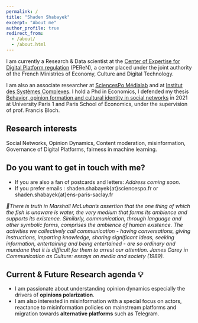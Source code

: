```yaml
---
permalink: /
title: "Shaden Shabayek"
excerpt: "About me"
author_profile: true
redirect_from: 
  - /about/
  - /about.html
---
```


I am currently a Research  &  Data scientist at the [Center of Expertise for Digital Platform regulation](https://www.peren.gouv.fr/en/) (PEReN), a center placed under the joint authority of the French Ministries of Economy, Culture and Digital Technology. <br>

I am also an associate researcher at [SciencesPo Médialab](https://medialab.sciencespo.fr/) and at [Institut des Systèmes Complexes](https://iscpif.fr/projects/shaden-shabayek/). I hold a Phd in Economics, I defended my thesis [Behavior, opinion formation and cultural identity in social networks](https://theses.hal.science/tel-03383378/) in 2021 at University Paris 1 and Paris School of Economics, under the supervision of prof. Francis Bloch. 

Research interests
--
Social Networks, Opinion Dynamics, Content moderation, misinformation, Governance of Digital Platforms, fairness in machine learning. 



Do you want to get in touch with me?
--
* If you are also a fan of postcards and letters: *Address coming soon*.
* If you prefer emails : shaden.shabayek{at}sciencespo.fr or shaden.shabayek{at}ens-paris-saclay.fr



*:open_book:There is truth in Marshall McLuhan’s assertion that the one thing of which the fish is unaware is water, the very medium that forms its ambience and supports its existence. Similarly, communication, through language and other symbolic forms, comprises the ambience of human existence. The activities we collectively call communication - having conversations, giving instructions, imparting knowledge, sharing significant ideas, seeking information, entertaining and being entertained - are so ordinary and mundane that it is difficult for them to arrest our attention. James Carey in Communication as Culture: essays on media and society (1989).*

Current & Future Research agenda :bulb:
-- 

* I am passionate about understanding opinion dynamics especially the drivers of **opinions polarization**. 
* I am also interested in misinformation with a special focus on actors, reactance to misinformation policies on mainstream platforms and migration towards **alternative platforms** such as Telegram. 
  
